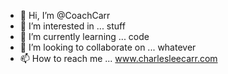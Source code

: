 - 👋 Hi, I’m @CoachCarr
- 👀 I’m interested in ... stuff
- 🌱 I’m currently learning ... code
- 💞️ I’m looking to collaborate on ... whatever
- 📫 How to reach me ... www.charlesleecarr.com

<!---
CoachCarr/CoachCarr is a ✨ special ✨ repository because its `README.md` (this file) appears on your GitHub profile.
You can click the Preview link to take a look at your changes.
--->
